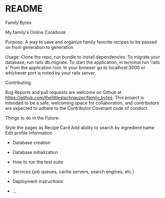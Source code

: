 # README

Family Bytes 

My family's Online Cookbook 

Purpose:
  A way to save and organize family favorite recipes to be passed on from generation to generation 

Usage: 
  Clone the repo, run bundle to install dependencies. To migrate your database, run rails db:migrate. To start the application, in terminal run 'rails s' from the application root. In your browser go to localhost:3000 or whichever port is noted by your rails server.

Contributing 

Bug Reports and pull requests are welcome on Github at https://github.com/thelittlestschnauzer/family_bytes. This project is intended to be a safe, welcoming space for collaboration, and contributors are expected to adhere to the Contributor Covenant code of conduct. 

Things to do in the Future:

  Style the pages as Recipe Card 
  Add ability to search by ingredient name 
  Edit profile information 



* Database creation

* Database initialization

* How to run the test suite

* Services (job queues, cache servers, search engines, etc.)

* Deployment instructions

* ...
